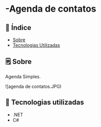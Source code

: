 # -Agenda de contatos


## 📕 Índice

- [Sobre](#-sobre)
- [Tecnologias Utilizadas](#-tecnologias-utilizadas)

## 🗒 Sobre

Agenda Simples.


![agenda de contatos.JPG)

## 🚀 Tecnologias utilizadas

- .NET
- C#


